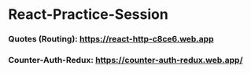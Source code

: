 # React-Practice-Session

### Quotes (Routing): https://react-http-c8ce6.web.app

### Counter-Auth-Redux: https://counter-auth-redux.web.app/

